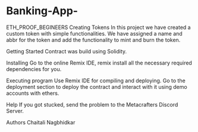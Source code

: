 # Banking-App-
ETH_PROOF_BEGINEERS
Creating Tokens
In this project we have created a custom token with simple functionalities. We have assigned a name and abbr for the token and add the functionality to mint and burn the token.

Getting Started
Contract was build using Solidity.

Installing
Go to the online Remix IDE, remix install all the necessary required dependencies for you.

Executing program
Use Remix IDE for compiling and deploying. Go to the deployment section to deploy the contract and interact with it using demo accounts with ethers.

Help
If you got stucked, send the problem to the Metacrafters Discord Server.

Authors
Chaitali Nagbhidkar
